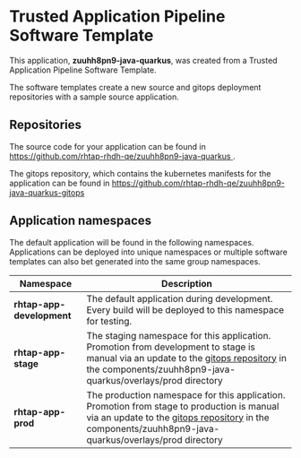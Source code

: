 # Trusted Application Pipeline Software Template

This application, **zuuhh8pn9-java-quarkus**, was created from a Trusted Application Pipeline Software Template.

The software templates create a new source and gitops deployment repositories with a sample source application. 

## Repositories

The source code for your application can be found in [https://github.com/rhtap-rhdh-qe/zuuhh8pn9-java-quarkus ](https://github.com/rhtap-rhdh-qe/zuuhh8pn9-java-quarkus ).
 
The gitops repository, which contains the kubernetes manifests for the application can be found in 
[https://github.com/rhtap-rhdh-qe/zuuhh8pn9-java-quarkus-gitops ](https://github.com/rhtap-rhdh-qe/zuuhh8pn9-java-quarkus-gitops ) 

## Application namespaces 

The default application will be found in the following namespaces. Applications can be deployed into unique namespaces or multiple software templates can also bet generated into the same group namespaces.  

|  Namespace   |  Description   |  
| -------- | -------- |   
| **rhtap-app-development** | The default application during development. Every build will be deployed to this namespace for testing. | 
| **rhtap-app-stage** | The staging namespace for this application. Promotion from development to stage is manual via an update to the [gitops repository](https://github.com/rhtap-rhdh-qe/zuuhh8pn9-java-quarkus-gitops ) in the components/zuuhh8pn9-java-quarkus/overlays/prod directory |  
| **rhtap-app-prod** | The production namespace for this application. Promotion from stage to production is manual via an update to the [gitops repository](https://github.com/rhtap-rhdh-qe/zuuhh8pn9-java-quarkus-gitops ) in the components/zuuhh8pn9-java-quarkus/overlays/prod directory | 